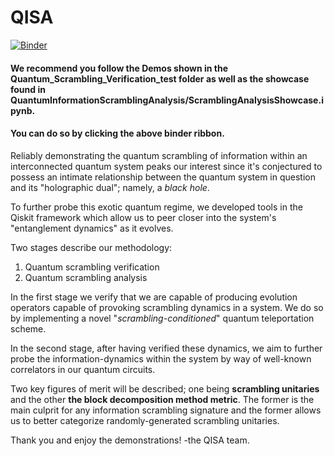 # QISA
[![Binder](https://mybinder.org/badge_logo.svg)](https://mybinder.org/v2/gh/abehersan/QISA/main)

#### We recommend you follow the Demos shown in the __Quantum_Scrambling_Verification_test__ folder as well as the showcase found in __QuantumInformationScramblingAnalysis/ScramblingAnalysisShowcase.ipynb__. 

#### You can do so by clicking the above binder ribbon. 

Reliably demonstrating the quantum scrambling of information within an interconnected quantum system peaks our interest since it's conjectured to possess an intimate relationship between the quantum system in question and its "holographic dual"; namely, a *black hole*. 

To further probe this exotic quantum regime, we developed tools in the Qiskit framework which allow us to peer closer into the system's "entanglement dynamics" as it evolves.

Two stages describe our methodology: 

1. Quantum scrambling verification
2. Quantum scrambling analysis

In the first stage we verify that we are capable of producing evolution operators capable of provoking scrambling dynamics in a system. We do so by implementing a novel "_scrambling-conditioned_" quantum teleportation scheme. 

In the second stage, after having verified these dynamics, we aim to further probe the information-dynamics within the system by way of well-known correlators in our quantum circuits. 

Two key figures of merit will be described; one being **scrambling unitaries** and the other **the block decomposition method metric**. The former is the main culprit for any information scrambling signature and the former allows us to better categorize randomly-generated scrambling unitaries. 

Thank you and enjoy the demonstrations!
-the QISA team.
